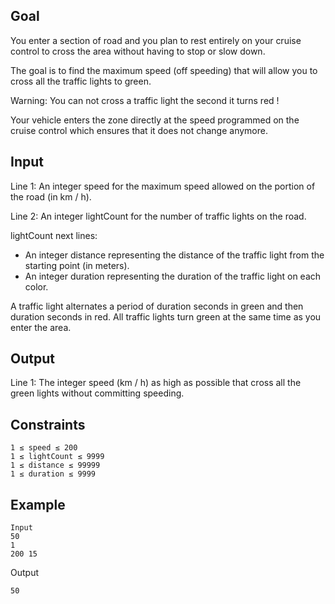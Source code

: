 Goal
----
You enter a section of road and you plan to rest entirely on your cruise control to cross the area without having to stop or slow down.

The goal is to find the maximum speed (off speeding) that will allow you to cross all the traffic lights to green.

Warning: You can not cross a traffic light the second it turns red !

Your vehicle enters the zone directly at the speed programmed on the cruise control which ensures that it does not change anymore.

Input
-----
Line 1: An integer speed for the maximum speed allowed on the portion of the road (in km / h).

Line 2: An integer lightCount for the number of traffic lights on the road.

lightCount next lines: 
- An integer distance representing the distance of the traffic light from the starting point (in meters).
- An integer duration representing the duration of the traffic light on each color.

A traffic light alternates a period of duration seconds in green and then duration seconds in red.
All traffic lights turn green at the same time as you enter the area.

Output
------
Line 1: The integer speed (km / h) as high as possible that cross all the green lights without committing speeding.

Constraints
-----------
```
1 ≤ speed ≤ 200
1 ≤ lightCount ≤ 9999
1 ≤ distance ≤ 99999
1 ≤ duration ≤ 9999
```
Example
-------
```
Input
50
1
200 15
```
Output
```
50
```